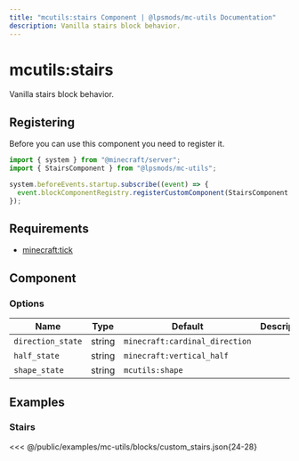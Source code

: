 ```yaml
---
title: "mcutils:stairs Component | @lpsmods/mc-utils Documentation"
description: Vanilla stairs block behavior.
---
```


# mcutils:stairs

Vanilla stairs block behavior.

## Registering

Before you can use this component you need to register it.

```js
import { system } from "@minecraft/server";
import { StairsComponent } from "@lpsmods/mc-utils";

system.beforeEvents.startup.subscribe((event) => {
  event.blockComponentRegistry.registerCustomComponent(StairsComponent.typeId, new StairsComponent());
});
```

## Requirements

- [minecraft:tick](https://learn.microsoft.com/en-us/minecraft/creator/reference/content/blockreference/examples/blockcomponents/minecraftblock_tick)

## Component

### Options

| Name              | Type   | Default                        | Description |
| ----------------- | ------ | ------------------------------ | ----------- |
| `direction_state` | string | `minecraft:cardinal_direction` |             |
| `half_state`      | string | `minecraft:vertical_half`      |             |
| `shape_state`     | string | `mcutils:shape`                |             |

## Examples

### Stairs

<<< @/public/examples/mc-utils/blocks/custom_stairs.json{24-28}
